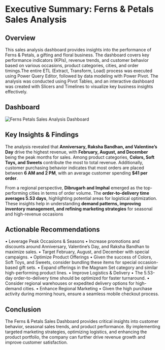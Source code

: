 # Executive Summary: Ferns & Petals Sales Analysis
## Overview
This sales analysis dashboard provides insights into the performance of Ferns & Petals, a gifting and floral business. The dashboard covers key performance indicators (KPIs), revenue trends, and customer behavior based on various occasions, product categories, cities, and order timings.The entire ETL (Extract, Transform, Load) process was executed using Power Query Editor, followed by data modeling with Power Pivot. The analysis was conducted using Pivot Tables, and an interactive dashboard was created with Slicers and Timelines to visualize key business insights effectively.

## Dashboard
![Ferns   Petals Sales Analysis Dashboard](https://github.com/user-attachments/assets/7d576456-ab31-4649-8ce5-000427a08eba)

## Key Insights & Findings
The analysis revealed that **Anniversary, Raksha Bandhan, and Valentine’s Day** drive the highest revenue, with **February, August, and December** being the peak months for sales. Among product categories, **Colors, Soft Toys, and Sweets** contribute the most to total revenue. Additionally, customer purchasing behavior indicates that most orders are placed between **6 AM and 2 PM**, with an average customer spending **$41 per order**.

From a regional perspective, **Dibrugarh and Imphal** emerged as the top-performing cities in terms of order volume. The **order-to-delivery time averages 5.53 days**, highlighting potential areas for logistical optimization. These insights help in understanding **demand patterns, improving inventory management, and refining marketing strategies** for seasonal and high-revenue occasions

## Actionable Recommendations
• Leverage Peak Occasions & Seasons
• Increase promotions and discounts around Anniversary, Valentine’s Day, and Raksha Bandhan to maximize sales.
• Target February, August, and December with special campaigns.
• Optimize Product Offerings
• Given the success of Colors, Soft Toys, and Sweets, consider bundling these items for special occasion-based gift sets.
• Expand offerings in the Magnam Set category and similar high-performing product lines.
• Improve Logistics & Delivery
• The 5.53-day order-to-delivery time should be optimized for faster turnaround.
• Consider regional warehouses or expedited delivery options for high-demand cities.
• Enhance Regional Marketing
• Given the high purchase activity during morning hours, ensure a seamless mobile checkout process.

## Conclusion
The Ferns & Petals Sales Dashboard provides critical insights into customer behavior, seasonal sales trends, and product performance. By implementing targeted marketing strategies, optimizing logistics, and enhancing the product portfolio, the company can further drive revenue growth and improve customer satisfaction.

